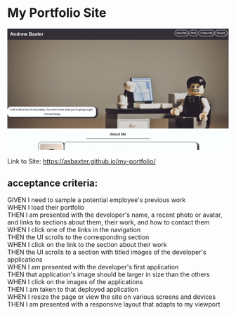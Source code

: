 # My Portfolio Site

![alt text](./assets/images/portfolio-site.png)

Link to Site: https://asbaxter.github.io/my-portfolio/

## acceptance criteria:

GIVEN I need to sample a potential employee's previous work</br>
WHEN I load their portfolio</br>
THEN I am presented with the developer's name, a recent photo or avatar, and links to sections about them, their work, and how to contact them</br>
WHEN I click one of the links in the navigation</br>
THEN the UI scrolls to the corresponding section</br>
WHEN I click on the link to the section about their work</br>
THEN the UI scrolls to a section with titled images of the developer's applications</br>
WHEN I am presented with the developer's first application</br>
THEN that application's image should be larger in size than the others</br>
WHEN I click on the images of the applications</br>
THEN I am taken to that deployed application</br>
WHEN I resize the page or view the site on various screens and devices</br>
THEN I am presented with a responsive layout that adapts to my viewport